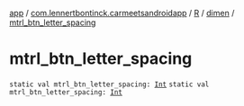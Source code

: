 [app](../../../index.md) / [com.lennertbontinck.carmeetsandroidapp](../../index.md) / [R](../index.md) / [dimen](index.md) / [mtrl_btn_letter_spacing](./mtrl_btn_letter_spacing.md)

# mtrl_btn_letter_spacing

`static val mtrl_btn_letter_spacing: `[`Int`](https://kotlinlang.org/api/latest/jvm/stdlib/kotlin/-int/index.html)
`static val mtrl_btn_letter_spacing: `[`Int`](https://kotlinlang.org/api/latest/jvm/stdlib/kotlin/-int/index.html)
